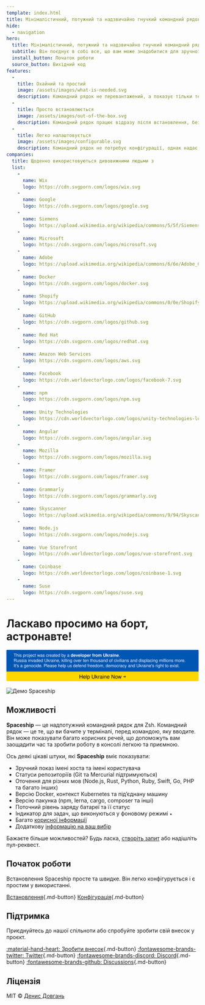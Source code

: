 ```yaml
---
template: index.html
title: Мінімалістичний, потужний та надзвичайно гнучкий командний рядок Zsh
hide:
  - navigation
hero:
  title: Мінімалістичний, потужний та надзвичайно гнучкий командний рядок Zsh
  subtitle: Він поєднує в собі все, що вам може знадобитися для зручної роботи без зайвих ускладнень. Неначе справжній космічний корабель.
  install_button: Початок роботи
  source_button: Вихідний код
features:
  - 
    title: Охайний та простий
    image: /assets/images/what-is-needed.svg
    description: Командний рядок не перевантажений, а показує тільки те, що вам потрібно в цей момент (поточна тека, гілка git тощо).
  - 
    title: Просто встановлюється
    image: /assets/images/out-of-the-box.svg
    description: Командний рядок працює відразу після встановлення, без додаткової конфігурації. Встановлюйте та користуйтесь.
  - 
    title: Легко налаштовується
    image: /assets/images/configurable.svg
    description: Командний рядок не потребує конфігурації, однак надає зрозумілий та простий інтерфейс для налаштувань.
companies:
  title: Щоденно використовуються дивовижними людьми з
  list:
    - 
      name: Wix
      logo: https://cdn.svgporn.com/logos/wix.svg
    - 
      name: Google
      logo: https://cdn.svgporn.com/logos/google.svg
    - 
      name: Siemens
      logo: https://upload.wikimedia.org/wikipedia/commons/5/5f/Siemens-logo.svg
    - 
      name: Microsoft
      logo: https://cdn.svgporn.com/logos/microsoft.svg
    - 
      name: Adobe
      logo: https://upload.wikimedia.org/wikipedia/commons/6/6e/Adobe_Corporate_logo.svg
    - 
      name: Docker
      logo: https://cdn.svgporn.com/logos/docker.svg
    - 
      name: Shopify
      logo: https://upload.wikimedia.org/wikipedia/commons/0/0e/Shopify_logo_2018.svg
    - 
      name: GitHub
      logo: https://cdn.svgporn.com/logos/github.svg
    - 
      name: Red Hat
      logo: https://cdn.svgporn.com/logos/redhat.svg
    - 
      name: Amazon Web Services
      logo: https://cdn.svgporn.com/logos/aws.svg
    - 
      name: Facebook
      logo: https://cdn.worldvectorlogo.com/logos/facebook-7.svg
    - 
      name: npm
      logo: https://cdn.svgporn.com/logos/npm.svg
    - 
      name: Unity Technologies
      logo: https://cdn.worldvectorlogo.com/logos/unity-technologies-logo.svg
    - 
      name: Angular
      logo: https://cdn.svgporn.com/logos/angular.svg
    - 
      name: Mozilla
      logo: https://cdn.svgporn.com/logos/mozilla.svg
    - 
      name: Framer
      logo: https://cdn.svgporn.com/logos/framer.svg
    - 
      name: Grammarly
      logo: https://cdn.svgporn.com/logos/grammarly.svg
    - 
      name: Skyscanner
      logo: https://upload.wikimedia.org/wikipedia/commons/9/94/Skyscanner_Logo_LockupHorizontal_SkyBlue_RGB.svg
    - 
      name: Node.js
      logo: https://cdn.svgporn.com/logos/nodejs.svg
    - 
      name: Vue Storefront
      logo: https://cdn.worldvectorlogo.com/logos/vue-storefront.svg
    - 
      name: Coinbase
      logo: https://cdn.worldvectorlogo.com/logos/coinbase-1.svg
    - 
      name: Suse
      logo: https://cdn.svgporn.com/logos/suse.svg
---
```


# Ласкаво просимо на борт, астронавте!

[![SWUbanner](https://raw.githubusercontent.com/vshymanskyy/StandWithUkraine/main/banner-direct-single.svg)](https://stand-with-ukraine.pp.ua)

<div class="terminal-demo">
  <script id="asciicast-513451" src="https://asciinema.org/a/513451.js" data-autoplay="true" data-loop="true" data-preload="true" async></script>
  <noscript>
    <object class="asciicast" type="image/svg+xml" data="/assets/images/spaceship-demo.svg">
      <img src="/assets/images/spaceship-demo.gif" alt="Демо Spaceship" />
    </object>
  </noscript>
</div>

## Можливості

**Spaceship** — це надпотужний командний рядок для Zsh. Командний рядок — це те, що ви бачите у терміналі, перед командою, яку вводите. Він може показувати багато корисних речей, що допоможуть вам заощадити час та зробити роботу в консолі легкою та приємною.

Ось деякі цікаві штуки, які **Spaceship** вміє показувати:

- Зручний показ імені хоста та імені користувача
- Статуси репозиторіїв (Git та Mercurial підтримуються)
- Оточення для різних мов (Node.js, Rust, Python, Ruby, Swift, Go, PHP та багато інших)
- Версію Docker, контекст Kubernetes та підʼєднану машину
- Версію пакунка (npm, lerna, cargo, composer та інші)
- Поточний рівень заряду батареї та її статус
- Індикатор для задач, що виконуються у фоновому режимі `✦`
- Багато [корисної інформації](/uk/sections)
- Додаткову [інформацію на ваш вибір](/uk/advanced/creating-section)

Бажаєте більше можливостей? Будь ласка, [створіть запит](https://github.com/spaceship-prompt/yspaceship-prompt/issues/new/choose) або надішліть пул-реквест.

## Початок роботи

Встановлення Spaceship просте та швидке. Він легко конфігурується і є простим у використанні.

[Встановлення](/uk/getting-started ""){.md-button} [Конфігурація](/uk/config/intro ""){.md-button}

## Підтримка

Приєднуйтесь до нашої спільноти або спробуйте зробити свій внесок у проєкт.

[:material-hand-heart: Зробити внесок](/uk/contribute ""){.md-button} [:fontawesome-brands-twitter: Twitter](https//twitter.com/SpaceshipPrompt ""){.md-button} [:fontawesome-brands-discord: Discord](https://discord.gg/NTQWz8Dyt9 ""){.md-button} [:fontawesome-brands-github: Discussions](https://github.com/spaceship-prompt/spaceship-prompt/discussions/ ""){.md-button}

## Ліцензія

MIT © [Денис Довгань](http://denysdovhan.com)
